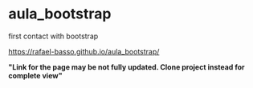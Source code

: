 # aula_bootstrap
first contact with bootstrap

https://rafael-basso.github.io/aula_bootstrap/

**"Link for the page may be not fully updated. Clone project instead for complete view"**
